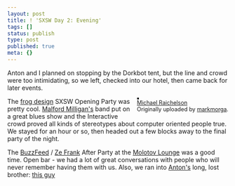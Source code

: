 ```yaml
---
layout: post
title: ! 'SXSW Day 2: Evening'
tags: []
status: publish
type: post
published: true
meta: {}
---
```

Anton and I planned on stopping by the Dorkbot tent, but the line and crowd were too intimidating, so we left, checked into our hotel, then came back for later events.

<div style="float: right; margin-left: 10px; margin-bottom: 10px;">
 <a href="http://www.flickr.com/photos/markmorga/426510159/" title="photo sharing"><img src="http://farm1.static.flickr.com/145/426510159_5889f7d93f_m.jpg" alt="" style="border: solid 2px #000000;" /></a>
 <br />
 <span style="font-size: 0.9em; margin-top: 0px;">
  <a href="http://www.flickr.com/photos/markmorga/426510159/">Michael Raichelson</a>
  <br />
  Originally uploaded by <a href="http://www.flickr.com/people/markmorga/">markmorga</a>.
 </span>
</div>The <a href="http://www.frogdesign.com/">frog design</a> SXSW Opening Party was pretty cool.  <a href="http://www.malfordmilligan.com/">Malford Milligan's</a> band put on a great blues show and the Interactive crowd proved all kinds of stereotypes about computer oriented people true.  We stayed for an hour or so, then headed out a few blocks away to the final party of the night.

The <a href="http://www.buzzfeed.com/">BuzzFeed</a> / <a href="http://www.zefrank.com/">Ze Frank</a> After Party at the <a href="http://www.molotovlounge.com/">Molotov Lounge</a> was a good time.   Open bar - we had a lot of great conversations with people who will never remember having them with us.  Also, we ran into <a href="http://www.antonolsen.com">Anton's</a> long, lost brother:  <a href="http://michaelraichelson.com/">this guy</a> 

